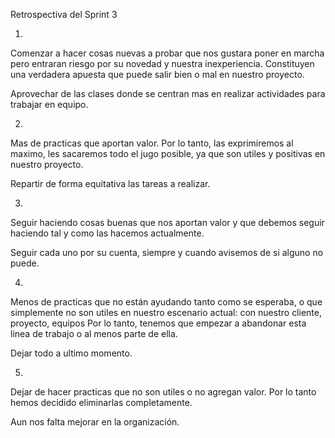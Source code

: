 Retrospectiva del Sprint 3

1)
Comenzar a hacer cosas nuevas a probar que nos gustara poner en marcha pero entraran riesgo por su novedad y nuestra inexperiencia. Constituyen una verdadera apuesta que puede salir bien o mal en nuestro proyecto.

Aprovechar de las clases donde se centran mas en realizar actividades para trabajar en equipo.

2)
Mas de practicas que aportan valor. Por lo tanto, las exprimiremos al maximo, les sacaremos todo el jugo posible, ya que son utiles y positivas en nuestro proyecto.

Repartir de forma equitativa las tareas a realizar.

3)
Seguir haciendo cosas buenas que nos aportan valor y que debemos seguir haciendo tal y como las hacemos actualmente.

Seguir cada uno por su cuenta, siempre y cuando avisemos de si alguno no puede.

4)
Menos de practicas que no están ayudando tanto como se esperaba, o que simplemente no son utiles en nuestro escenario actual: con nuestro cliente, proyecto, equipos Por lo tanto, tenemos que empezar a abandonar esta linea de trabajo o al menos parte de ella.

Dejar todo a ultimo momento.

5)
Dejar de hacer practicas que no son utiles o no agregan valor. Por lo tanto hemos decidido eliminarlas completamente.

Aun nos falta mejorar en la organización.